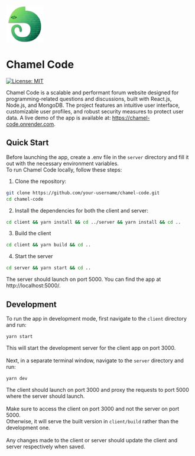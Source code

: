 <img src="/client/src/images/logo.png" alt="Chamel Code logo" width="100" height="100">

# Chamel Code
[![License: MIT](https://img.shields.io/badge/License-MIT-yellow.svg)](https://opensource.org/licenses/MIT)

Chamel Code is a scalable and performant forum website designed for programming-related questions and discussions, built with React.js, Node.js, and MongoDB. The project features an intuitive user interface, customizable user profiles, and robust security measures to protect user data. A live demo of the app is available at: https://chamel-code.onrender.com.

## Quick Start

Before launching the app, create a .env file in the `server` directory and fill it out with the necessary environment variables.</br>
To run Chamel Code locally, follow these steps:

1. Clone the repository:

```sh
git clone https://github.com/your-username/chamel-code.git
cd chamel-code
``` 

2. Install the dependencies for both the client and server:

```sh
cd client && yarn install && cd ../server && yarn install && cd ..
```

3. Build the client

```sh
cd client && yarn build && cd ..
```

4. Start the server

```sh
cd server && yarn start && cd ..
```

The server should launch on port 5000. You can find the app at http://localhost:5000/.

## Development

To run the app in development mode, first navigate to the `client` directory and run:

```sh
yarn start
```

This will start the development server for the client app on port 3000.</br>
</br>
Next, in a separate terminal window, navigate to the `server` directory and run:

```sh
yarn dev
```

The client should launch on port 3000 and proxy the requests to port 5000 where the server should launch.</br>
</br>
Make sure to access the client on port 3000 and not the server on port 5000.</br>
Otherwise, it will serve the built version in `client/build` rather than the development one.</br>
</br>
Any changes made to the client or server should update the client and server respectively when saved.
